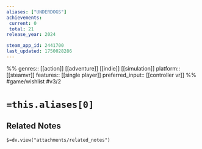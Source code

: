 ```yaml
---
aliases: ["UNDERDOGS"]
achievements:
 current: 0
 total: 21
release_year: 2024

steam_app_id: 2441700
last_updated: 1750028286
---
```

%%
genres:: [[action]] [[adventure]] [[indie]] [[simulation]]
platform:: [[steamvr]]
features:: [[single player]]
preferred_input:: [[controller vr]]
%%
#game/wishlist
#v3/2

# `=this.aliases[0]`
## Related Notes
`$=dv.view("attachments/related_notes")`